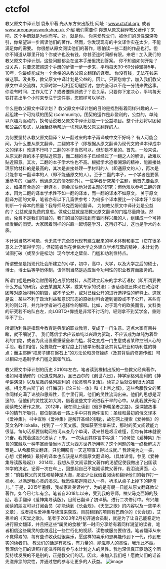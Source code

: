 # ctcfol
 教父原文中译计划
 袁永甲著
光从东方来出版社
网址：www.ctcfol.org, 或者 www.areopagusworkshop.uk
介绍
我们需要你
你想从原文翻译教父著作？来吧，这个手册就是为你而写。对，就是你。
你喜爱教父们，被他们的灵性深深吸引，你希望进一步阅读他们的著作。然而，你发现现有的中文译作实在太少，不能满足你的需要。
你很想从原文阅读他们的著作，哪怕读一些二翻的作品也行。但你不知道从哪里开始？你或许也没有钱，你甚至连时间都有限。来吧！加入我们的教父原文中译计划，这些问题都会在这本手册里找到答案。
你不知道如何开始？没关系，只要您按照这个手册的步骤一步一步来，平均每天30-60分钟坚持5年，10年，你最终能成为一个合格的从教父原文翻译的译者。
你没有钱，无法花钱来做这事。没关系，教父原文中译计划是公益的。因此，只要您肯学，加入我们教父原文中译交流群，大家时常一起相互切磋探讨，您完全可以不花一分钱来做这事。
你没有时间，工作太忙了？或者要照顾孩子？没关系，只要你下定决心，平均每天铁打拿出半个小时来专注于这件事，您照样可以学好。

什么是教父原文中译计划？
教父原文中译计划的目的是找到有着同样兴趣的人一起组建一个可持续的团契 (community)。团契的运作是非盈利的，公益的，单纯以兴趣为驱动的，换句话说教父原文中译计划是一个公益项目。整个计划将以团契和公益的形式，从始至终地帮助一切想从教父原文翻译的人。

为何要坚持从教父原文翻译？从一翻过来的本子再译成中文不好吗？
有人可能会问，为什么要从原文翻译，二翻的本子（即根据从原文翻译为现代文的译本译成中文的译本）难道不行吗？二翻的本子当然可以，但却是不足的。首先，一般来说，从原文翻译的本子更贴近原意，而二翻的本子已经经过了一翻之人的解读，故难以贴近原意。其次，二翻的本子学术性也不高。根据学术追根溯源的精神，能直接处理原始材料的是最高的，其次是直接处理一手材料的人（即通原文的人），再次是只能参考一翻译本的人（即不能通原文的人）。至于二翻的本子，一个学者是要慎重参考的（当然，他通原文的情况除外）。一位学者研究某个主题，他首先要会原文，如果有合适的一翻译本，则会加快他对该主题的研究；但他难以参考二翻的译本，因为二翻的译本学术性不如一翻的译本，而一翻的译本不如原文。
关于原文翻译方面的文章，笔者亦有以下几篇供参考：为何多个译本要比一个译本好？如何判断一个译本的质量？我导师马克西姆论翻译。
为何教父原文中译计划是公益的？
公益就是免费的意思。做成公益就是把教父原文翻译的门槛尽量降低。然而，免费不是我们的目的，我们的目的是找到有着同样兴趣的人，组建成一个可持续发展的团契。大家因着同样的兴趣一起切磋学习，这再好不过，这也是学术的本质。

本计划当然不可能，也无意于完全取代现有建立起来的学术体制和事工（它在很多意义上仍值得学习），但按笔者当在世俗大学之外建立学术阵营的精神，本计划仍试图打破（或至少是松动）现今学术之壁垒、门槛和功利性特点。

所谓壁垒是指现代社会所建立的小学，初中，高中，大学，以及大学之后的硕士，博士，博士后等学历体制，该体制当然是适应当今功利性的职业教育而服务的。

所谓门槛是由政治财团等抢占原始材料，从而建立起来的学术话语权（即所谓要做什么方面的研究，必去某国某大学，或某专家的说法）；该话语权还体现在政治财团等对原始材料的销毁，或不予公开，或对已经公开的进行选择性的解释上。这就是说：某些不利于政治利益和意识形态的原始材料会遭到销毁或不予公开，某些有利的则公开，并允许学者进行选择性的解释。比如，对于现今的欧美而言，文科类的研究若不站队白左，向LGBTQ+靠拢是非常不讨巧的，轻则拿不到奖学金，重则毕不了业。


所谓功利性是指现今教育是典型的职业教育，变成了一门生意。这点大家有目共睹，就不细说了。
我们笃信学术应该单纯以兴趣为驱动，不应该成为单纯为着盈利的门路，或者为此设置重重壁垒和门槛，将之变成一门生意或者某种控制人心的手段。我们相信，免费能在一定程度上打破学历制度及其背后职业和功利性的特点；而主耶稣“把房子建在磐石上”的方法论和灵修操练（及其背后的修道传统）可以相应地遏制学术门槛之嚣张气焰。



教父原文中译计划的历史
2010年左右，笔者读到橡树出版的一些教父经典著作，诸如阿塔纳修的《论道成肉身》，圣巴西尔的《创世六日》，神学家格列高利的《神学讲演录》以及尼撒的格列高利的《论灵魂与复活》。读完之后就受到很大的震撼。相比奥古斯丁的《忏悔录》《论三位一体》和《上帝之城》，这些希腊教父的著作同样充满了论战和思辨性，但字里行间，他们的灵性流淌出来。他们的思想是深邃的，但他们的灵性犹如大海，借着这些文字流进我干旱的心中。从此我就开始了阅读教父著作之旅。
2012年，我在网上读到《俄罗斯朝圣者之路》，深深被故事中的情节所吸引。那位朝圣者一路上手中只有两件宝贝：圣经和最初的俄文译本《爱神集》。书中宣称《爱神集》是解开圣经的钥匙，故在网上搜索《爱神集》的英文名Philokalia，找到了一个英文版。我如获至宝拿来读，那时的英文阅读能力很低，每句话都要借助网络词典查几个单词，读来甚是艰涩难懂，但每有体味就很兴奋。我凭着这股兴致读了下来。
一次读到其序言中写道：”‘如何使《爱神集》所含的宝藏以一种丰富而恰当地方式为西方世界所用呢？这个问题的唯一终极解决方案是…从希腊原文翻译。只能期盼有一天这项事工得以成就。” 我读完为之一振，心想《爱神集》最好的译本也应该是从希腊原文翻译的。（具体详情，参见《爱神集导读版缘起》）
2014年，我想从原文阅读教父著作的渴望促使我做出了出国读神学的决定。记得一次在车上，回想起自己不能阅读教父著作，我泪流满面，心想：“倘若教父的灵性和精神是大海，那至少让我借着阅读和翻译他们的著作打一桶水，以满足我心灵的渴求。我愿像那迦南妇人一样，祈求从桌子上掉下的碎渣儿。”
于是，2015年暑假，我举家赴美读神学，为的是有朝一日能从原文翻译教父著作。如今已七年有余。笔者自2018年以来，受到我的导师，神父马克西姆的鼓励，着手翻译《爱神集导读版》，目前已翻译了初译稿，进行二次修订中。有兴趣阅读的朋友可以订阅会员（亦能读到《长会规》，《天堂之歌》的内容以及一些学术文章），或者报名爱神集导读班来获取。目前翻译的项目有巴西尔的《长会规》，艾弗冷的《天堂之歌》。
笔者于2023年2月初开通会员制，就是为了让自己能稳定地进行原文翻译，并且把这些“属灵的食粮”第一时间分享给有着同样渴望的读者。笔者相信这些属灵的食粮远比一些世俗化的视频、读物或服务要值钱。笔者翻译从来不觉得累的，每有些许收获就很喜乐，愿这样的喜乐和恩典能传到下一代，传到忠实的读者们。
教父们的话是有灵性，有力量的，能滋养人的灵性，我乐此不疲。我深信他们的话照样能滋养所有参与本计划之人的灵性。我也深信真正驱动这个团契持续发展的不是别的，正是教父们的话。因此，来加入我们吧！愿教父们的话首先滋养您的灵性，并通过您的参与让更多的人获益。
![image](https://github.com/Areopaguaworkshop/ctcfol/assets/138816467/8288dd1e-f859-4fc0-bf0a-018ef5b4e751)
